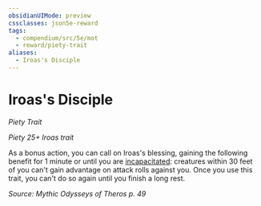 ```yaml
---
obsidianUIMode: preview
cssclasses: json5e-reward
tags:
  - compendium/src/5e/mot
  - reward/piety-trait
aliases:
  - Iroas's Disciple
---
```

# Iroas's Disciple
*Piety Trait*  

*Piety 25+ Iroas trait*

As a bonus action, you can call on Iroas's blessing, gaining the following benefit for 1 minute or until you are [incapacitated](2-Mechanics/CLI/rules/conditions.md#incapacitated): creatures within 30 feet of you can't gain advantage on attack rolls against you. Once you use this trait, you can't do so again until you finish a long rest.

*Source: Mythic Odysseys of Theros p. 49*